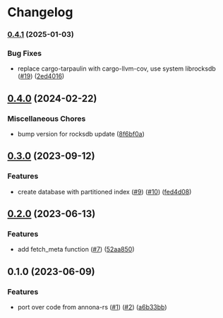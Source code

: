 # Changelog

### [0.4.1](https://www.github.com/varfish-org/rocksdb-utils-lookup/compare/v0.4.0...v0.4.1) (2025-01-03)


### Bug Fixes

* replace cargo-tarpaulin with cargo-llvm-cov, use system librocksdb ([#19](https://www.github.com/varfish-org/rocksdb-utils-lookup/issues/19)) ([2ed4016](https://www.github.com/varfish-org/rocksdb-utils-lookup/commit/2ed40168df4c1f4166bceb299a5bcf57c4a201cc))

## [0.4.0](https://www.github.com/varfish-org/rocksdb-utils-lookup/compare/v0.3.0...v0.4.0) (2024-02-22)


### Miscellaneous Chores

* bump version for rocksdb update ([8f6bf0a](https://www.github.com/varfish-org/rocksdb-utils-lookup/commit/8f6bf0a1b09bd819d20a3e4ae8c3bb2277e9510a))

## [0.3.0](https://www.github.com/bihealth/rocksdb-utils-lookup/compare/v0.2.0...v0.3.0) (2023-09-12)


### Features

* create database with partitioned index ([#9](https://www.github.com/bihealth/rocksdb-utils-lookup/issues/9)) ([#10](https://www.github.com/bihealth/rocksdb-utils-lookup/issues/10)) ([fed4d08](https://www.github.com/bihealth/rocksdb-utils-lookup/commit/fed4d08386d49583aeaf83af2d120131a8b580fd))

## [0.2.0](https://www.github.com/bihealth/rocksdb-utils-lookup/compare/v0.1.0...v0.2.0) (2023-06-13)


### Features

* add fetch_meta function ([#7](https://www.github.com/bihealth/rocksdb-utils-lookup/issues/7)) ([52aa850](https://www.github.com/bihealth/rocksdb-utils-lookup/commit/52aa85069b7e9816fad678c6632e37604082dc46))

## 0.1.0 (2023-06-09)


### Features

* port over code from annona-rs ([#1](https://www.github.com/bihealth/rocksdb-utils-lookup/issues/1)) ([#2](https://www.github.com/bihealth/rocksdb-utils-lookup/issues/2)) ([a6b33bb](https://www.github.com/bihealth/rocksdb-utils-lookup/commit/a6b33bb663bc1cce51cc27f83ca667473e51093e))
